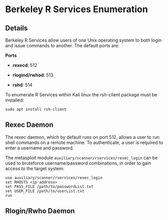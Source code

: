 # Berkeley R Services Enumeration

## Details

Berkeley R Services allow users of one Unix operating system to both login and issue commands to another.  The default ports are:

**Ports**

* **rexecd**: 512

* **rlogind/rwhod**: 513

* **rshd**: 514

To enumerate R Services within Kali linux the rsh-client package must be installed:

`sudo apt install rsh-client`

## Rexec Daemon

The rexec daemon, which by default runs on port 512, allows a user to run shell commands on a remote machine.  To authenticate, a user is required to enter a username and password.  

The metasploit module `auxiliary/scanner/rservices/rexec_login` can be used to bruteforce username/password combinations, in order to gain access to the target system:

```
use auxiliary/scanner/rservices/rexec_login
set RHOSTS <ip address>
set PASS_FILE /path/to/passwordList.txt
set USER_FILE /path/to/userList.txt
run
```

## Rlogin/Rwho Daemon



